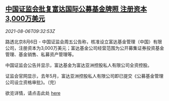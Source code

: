 <!--1628244062000-->
[中国证监会批复富达国际公募基金牌照 注册资本3,000万美元](https://cn.reuters.com/article/china-csrc-fidelity-0806-idCNKBS2F712J)
------

<div><i>2021-08-06T09:32:53Z</i></div><p>路透北京8月6日 - 中国证监会周五公告称，核准设立富达基金管理（中国）有限公司，注册资本为3,000万美元；富达基金公司经营范围为公开募集证券投资基金管理、基金销售、私募资产管理等。</p><p>中国证监会公告并显示，富达基金为富达亚洲控股私人有限公司全资控股。</p><p>证监会官网显示，去年5月，富达亚洲控股私人有限公司即已提交《公募基金管理公司设立资格审批》。（完）</p><p>欲览详情，请点击此处 <a href="http://www.csrc.gov.cn/pub/zjhpublic/G00306205/202108/t20210806_403030.htm">here</a></p>
